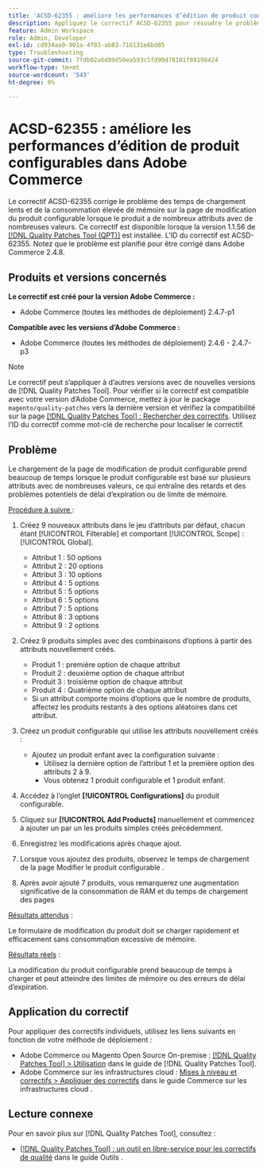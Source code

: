 ```yaml
---
title: 'ACSD-62355 : améliore les performances d’édition de produit configurables dans Adobe Commerce'
description: Appliquez le correctif ACSD-62355 pour résoudre le problème d’Adobe Commerce en raison duquel la page d’édition de produit configurable subit un chargement lent lorsque le produit est basé sur de nombreux attributs avec de nombreuses valeurs.
feature: Admin Workspace
role: Admin, Developer
exl-id: cd934aa9-901a-4f03-ab83-716131e6bd85
type: Troubleshooting
source-git-commit: 7fdb02a6d89d50ea593c5fd99d78101f89198424
workflow-type: tm+mt
source-wordcount: '543'
ht-degree: 0%

---
```


# ACSD-62355 : améliore les performances d’édition de produit configurables dans Adobe Commerce

Le correctif ACSD-62355 corrige le problème des temps de chargement lents et de la consommation élevée de mémoire sur la page de modification du produit configurable lorsque le produit a de nombreux attributs avec de nombreuses valeurs. Ce correctif est disponible lorsque la version 1.1.56 de [[!DNL Quality Patches Tool (QPT)]](/help/tools/quality-patches-tool/quality-patches-tool-to-self-serve-quality-patches.md) est installée. L’ID du correctif est ACSD-62355. Notez que le problème est planifié pour être corrigé dans Adobe Commerce 2.4.8.

## Produits et versions concernés

**Le correctif est créé pour la version Adobe Commerce :**

* Adobe Commerce (toutes les méthodes de déploiement) 2.4.7-p1

**Compatible avec les versions d’Adobe Commerce :**

* Adobe Commerce (toutes les méthodes de déploiement) 2.4.6 - 2.4.7-p3

>[!NOTE]
>
>Le correctif peut s’appliquer à d’autres versions avec de nouvelles versions de [!DNL Quality Patches Tool]. Pour vérifier si le correctif est compatible avec votre version d’Adobe Commerce, mettez à jour le package `magento/quality-patches` vers la dernière version et vérifiez la compatibilité sur la page [[!DNL Quality Patches Tool] : Rechercher des correctifs](https://experienceleague.adobe.com/tools/commerce-quality-patches/index.html?lang=fr). Utilisez l’ID du correctif comme mot-clé de recherche pour localiser le correctif.

## Problème

Le chargement de la page de modification de produit configurable prend beaucoup de temps lorsque le produit configurable est basé sur plusieurs attributs avec de nombreuses valeurs, ce qui entraîne des retards et des problèmes potentiels de délai d’expiration ou de limite de mémoire.

<u>Procédure à suivre </u> :

1. Créez 9 nouveaux attributs dans le jeu d’attributs par défaut, chacun étant [!UICONTROL Filterable] et comportant [!UICONTROL Scope] : [!UICONTROL Global].
   * Attribut 1 : 50 options
   * Attribut 2 : 20 options
   * Attribut 3 : 10 options
   * Attribut 4 : 5 options
   * Attribut 5 : 5 options
   * Attribut 6 : 5 options
   * Attribut 7 : 5 options
   * Attribut 8 : 3 options
   * Attribut 9 : 2 options

1. Créez 9 produits simples avec des combinaisons d’options à partir des attributs nouvellement créés.
   * Produit 1 : première option de chaque attribut
   * Produit 2 : deuxième option de chaque attribut
   * Produit 3 : troisième option de chaque attribut
   * Produit 4 : Quatrième option de chaque attribut
   * Si un attribut comporte moins d’options que le nombre de produits, affectez les produits restants à des options aléatoires dans cet attribut.

1. Créez un produit configurable qui utilise les attributs nouvellement créés :
   * Ajoutez un produit enfant avec la configuration suivante :
      * Utilisez la dernière option de l’attribut 1 et la première option des attributs 2 à 9.
      * Vous obtenez 1 produit configurable et 1 produit enfant.
1. Accédez à l’onglet **[!UICONTROL Configurations]** du produit configurable.
1. Cliquez sur **[!UICONTROL Add Products]** manuellement et commencez à ajouter un par un les produits simples créés précédemment.
1. Enregistrez les modifications après chaque ajout.
1. Lorsque vous ajoutez des produits, observez le temps de chargement de la page Modifier le produit configurable .
1. Après avoir ajouté 7 produits, vous remarquerez une augmentation significative de la consommation de RAM et du temps de chargement des pages

<u>Résultats attendus</u> :

Le formulaire de modification du produit doit se charger rapidement et efficacement sans consommation excessive de mémoire.

<u>Résultats réels</u> :

La modification du produit configurable prend beaucoup de temps à charger et peut atteindre des limites de mémoire ou des erreurs de délai d’expiration.

## Application du correctif

Pour appliquer des correctifs individuels, utilisez les liens suivants en fonction de votre méthode de déploiement :

* Adobe Commerce ou Magento Open Source On-premise : [[!DNL Quality Patches Tool] > Utilisation](/help/tools/quality-patches-tool/usage.md) dans le guide de [!DNL Quality Patches Tool].
* Adobe Commerce sur les infrastructures cloud : [Mises à niveau et correctifs > Appliquer des correctifs](https://experienceleague.adobe.com/docs/commerce-cloud-service/user-guide/develop/upgrade/apply-patches.html?lang=fr) dans le guide Commerce sur les infrastructures cloud .

## Lecture connexe

Pour en savoir plus sur [!DNL Quality Patches Tool], consultez :

* [[!DNL Quality Patches Tool] : un outil en libre-service pour les correctifs de qualité](/help/tools/quality-patches-tool/quality-patches-tool-to-self-serve-quality-patches.md) dans le guide Outils .
